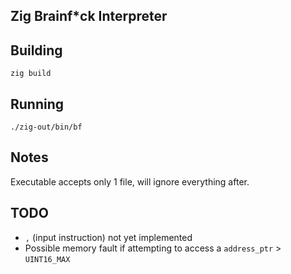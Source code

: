 Zig Brainf*ck Interpreter
---

## Building
`zig build`

## Running
`./zig-out/bin/bf`

## Notes
Executable accepts only 1 file, will ignore everything after.

## TODO
 - `,` (input instruction) not yet implemented
 - Possible memory fault if attempting to access a `address_ptr` > `UINT16_MAX`
